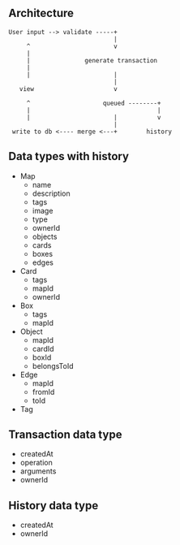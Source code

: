 
## Architecture

```
User input --> validate -----+
                             |
     ^                       v
     |
     |               generate transaction
     |
     |                       |
                             |
   view                      v

     ^                    queued --------+
     |                                   |
     |                       |           v
                             |
 write to db <---- merge <---+        history
```

## Data types with history

* Map
  * name
  * description
  * tags
  * image
  * type
  * ownerId
  * objects
  * cards
  * boxes
  * edges
* Card
  * tags
  * mapId
  * ownerId
* Box
  * tags
  * mapId
* Object
  * mapId
  * cardId
  * boxId
  * belongsToId
* Edge
  * mapId
  * fromId
  * toId
* Tag

## Transaction data type

* createdAt
* operation
* arguments
* ownerId

## History data type

* createdAt
* ownerId

